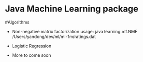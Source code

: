Java Machine Learning package
========

#Algorithms

  * Non-negative matrix factorization
  usage: java learning.mf.NMF /Users/yandong/dev/ml/ml-1m/ratings.dat

  * Logistic Regression 

  * More to come soon
